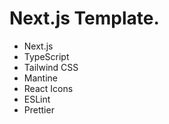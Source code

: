 # Next.js Template.
- Next.js
- TypeScript
- Tailwind CSS
- Mantine
- React Icons
- ESLint
- Prettier